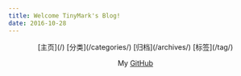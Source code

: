 ```yaml
---
title: Welcome TinyMark's Blog!
date: 2016-10-28
---
```


<center>
[主页](/)
[分类](/categories/)
[归档](/archives/)
[标签](/tag/)
<!-- [关于](/about/) -->

My [GitHub](https://github.com/TinyMark)
</center>
